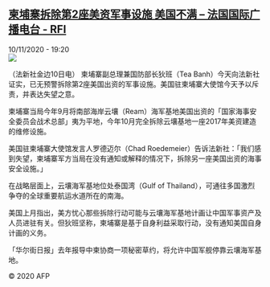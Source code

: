 <!--1605038179000-->
[柬埔寨拆除第2座美资军事设施 美国不满 – 法国国际广播电台 - RFI](http://www.rfi.fr//cn/contenu/20201110-%E6%9F%AC%E5%9F%94%E5%AF%A8%E6%8B%86%E9%99%A4%E7%AC%AC2%E5%BA%A7%E7%BE%8E%E8%B5%84%E5%86%9B%E4%BA%8B%E8%AE%BE%E6%96%BD-%E7%BE%8E%E5%9B%BD%E4%B8%8D%E6%BB%A1)
------

<div>10/11/2020 - 19:20</div><img src="https://s.rfi.fr/media/display/63b29aa6-2384-11eb-b42c-005056a98db9/w:310/p:16x9/int0001b.201111022005.jpg"><div class="t-content__body u-clearfix"><p>（法新社金边10日电）    柬埔寨副总理兼国防部长狄班（Tea Banh）今天向法新社证实，已无预警拆除第2座美国出资的军事设施。美国驻柬埔寨大使馆今天予以斥责，并表达失望之意。</p><p>    柬埔寨当局今年9月将南部海岸云壤（Ream）海军基地美国出资的「国家海事安全委员会战术总部」夷为平地，今年10月完全拆除云壤基地一座2017年美资建造的维修设施。</p><p>    美国驻柬埔寨大使馆发言人罗德迈尔（Chad Roedemeier）告诉法新社：「我们感到失望，柬埔寨军方当局在没有通知或解释的情况下，拆除另一座美国出资的海事安全设施。」</p><p>    在战略层面上，云壤海军基地位处泰国湾（Gulf of Thailand），可通往多国激烈争夺的全球重要航运水道所在的南海。</p><p>    美国上月指出，美方忧心那些拆除行动可能与云壤海军基地计画让中国军事资产及人员进驻有关。但狄班坚称，柬埔寨是基于自身利益采取行动，没有通知美国自身计画的义务。</p><p>    「华尔街日报」去年报导中柬协商一项秘密草约，将允许中国军舰停靠云壤海军基地。</p><p class="t-copyright">© 2020 AFP</p>        </div>
